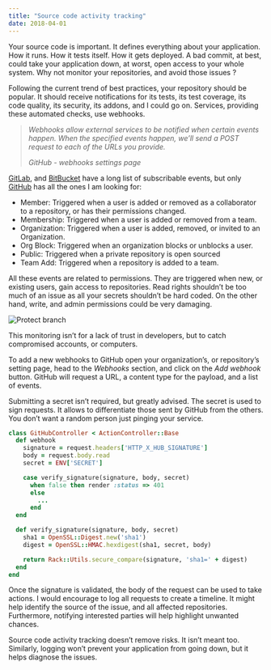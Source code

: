 ```yaml
---
title: "Source code activity tracking"
date: 2018-04-01
---
```


Your source code is important. It defines everything about your application. How it runs. How it tests itself. How it gets deployed. A bad commit, at best, could take your application down, at worst, open access to your whole system. Why not monitor your repositories, and avoid those issues ?

Following the current trend of best practices, your repository should be popular. It should receive notifications for its tests, its test coverage, its code quality, its security, its addons, and I could go on. Services, providing these automated checks, use webhooks.

> *Webhooks allow external services to be notified when certain events happen. When the specified events happen, we’ll send a POST request to each of the URLs you provide.*
>
> *GitHub - webhooks settings page*

[GitLab](https://docs.gitlab.com/ee/user/project/integrations/webhooks.html#events), and [BitBucket](https://confluence.atlassian.com/bitbucket/event-payloads-740262817.html) have a long list of subscribable events, but only [GitHub](https://developer.github.com/webhooks/#events) has all the ones I am looking for:
- Member: Triggered when a user is added or removed as a collaborator to a repository, or has their permissions changed.
- Membership: Triggered when a user is added or removed from a team.
- Organization: Triggered when a user is added, removed, or invited to an Organization.
- Org Block: Triggered when an organization blocks or unblocks a user.
- Public: Triggered when a private repository is open sourced
- Team Add: Triggered when a repository is added to a team.

All these events are related to permissions. They are triggered when new, or existing users, gain access to repositories. Read rights shouldn’t be too much of an issue as all your secrets shouldn’t be hard coded. On the other hand, write, and admin permissions could be very damaging.

![Protect branch](/images/2018/protect-branch.png)

This monitoring isn’t for a lack of trust in developers, but to catch compromised accounts, or computers.

To add a new webhooks to GitHub open your organization’s, or repository’s setting page, head to the *Webhooks* section, and click on the *Add webhook* button. GitHub will request a URL, a content type for the payload, and a list of events.

Submitting a secret isn’t required, but greatly advised. The secret is used to sign requests. It allows to differentiate those sent by GitHub from the others. You don’t want a random person just pinging your service.

```ruby
class GitHubController < ActionController::Base
  def webhook
    signature = request.headers['HTTP_X_HUB_SIGNATURE']
    body = request.body.read
    secret = ENV['SECRET']

    case verify_signature(signature, body, secret)
      when false then render :status => 401
      else
        ...
      end
  end

  def verify_signature(signature, body, secret)
    sha1 = OpenSSL::Digest.new('sha1')
    digest = OpenSSL::HMAC.hexdigest(sha1, secret, body)

    return Rack::Utils.secure_compare(signature, 'sha1=' + digest)
  end
end
```

Once the signature is validated, the body of the request can be used to take actions. I would encourage to log all requests to create a timeline. It might help identify the source of the issue, and all affected repositories. Furthermore, notifying interested parties will help highlight unwanted chances.

Source code activity tracking doesn’t remove risks. It isn’t meant too. Similarly, logging won’t prevent your application from going down, but it helps diagnose the issues.
